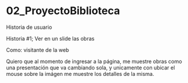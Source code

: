 # 02_ProyectoBiblioteca

Historia de usuario

Historia #1; Ver en un slide las obras

Como: visitante de la web

Quiero que al momento de ingresar a la página, me muestre obras 
como una presentación que va cambiando sola, y unicamente 
con ubicar el mouse sobre la imágen me muestre los detalles
de la misma.
